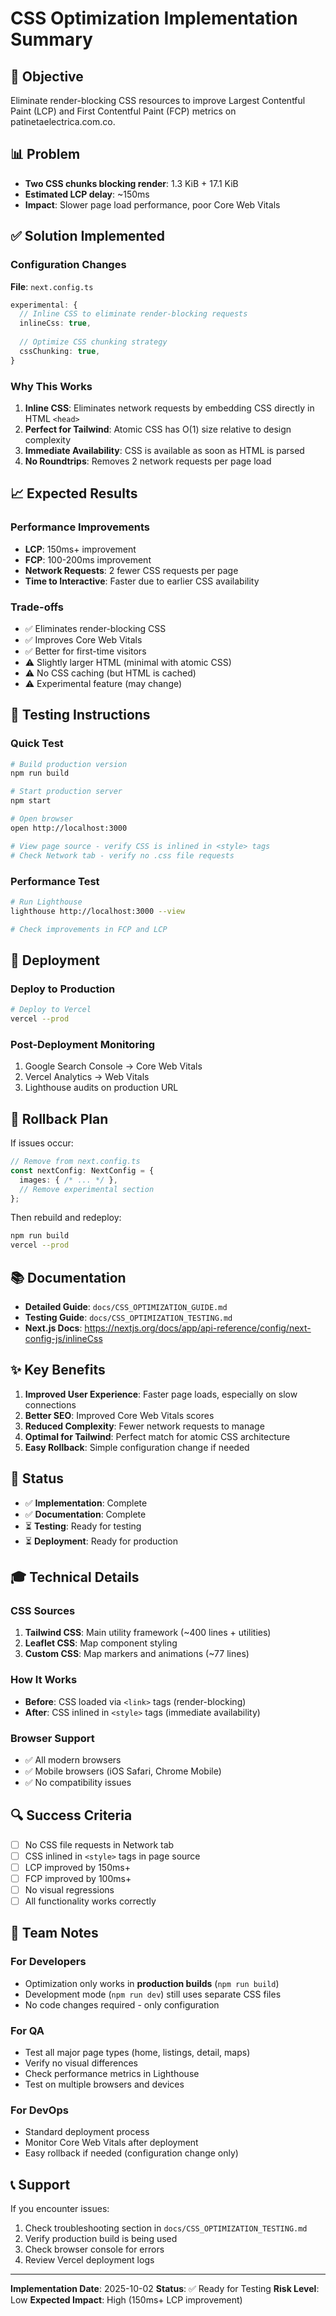 # CSS Optimization Implementation Summary

## 🎯 Objective
Eliminate render-blocking CSS resources to improve Largest Contentful Paint (LCP) and First Contentful Paint (FCP) metrics on patinetaelectrica.com.co.

## 📊 Problem
- **Two CSS chunks blocking render**: 1.3 KiB + 17.1 KiB
- **Estimated LCP delay**: ~150ms
- **Impact**: Slower page load performance, poor Core Web Vitals

## ✅ Solution Implemented

### Configuration Changes
**File**: `next.config.ts`

```typescript
experimental: {
  // Inline CSS to eliminate render-blocking requests
  inlineCss: true,
  
  // Optimize CSS chunking strategy
  cssChunking: true,
}
```

### Why This Works
1. **Inline CSS**: Eliminates network requests by embedding CSS directly in HTML `<head>`
2. **Perfect for Tailwind**: Atomic CSS has O(1) size relative to design complexity
3. **Immediate Availability**: CSS is available as soon as HTML is parsed
4. **No Roundtrips**: Removes 2 network requests per page load

## 📈 Expected Results

### Performance Improvements
- **LCP**: 150ms+ improvement
- **FCP**: 100-200ms improvement
- **Network Requests**: 2 fewer CSS requests per page
- **Time to Interactive**: Faster due to earlier CSS availability

### Trade-offs
- ✅ Eliminates render-blocking CSS
- ✅ Improves Core Web Vitals
- ✅ Better for first-time visitors
- ⚠️ Slightly larger HTML (minimal with atomic CSS)
- ⚠️ No CSS caching (but HTML is cached)
- ⚠️ Experimental feature (may change)

## 🧪 Testing Instructions

### Quick Test
```bash
# Build production version
npm run build

# Start production server
npm start

# Open browser
open http://localhost:3000

# View page source - verify CSS is inlined in <style> tags
# Check Network tab - verify no .css file requests
```

### Performance Test
```bash
# Run Lighthouse
lighthouse http://localhost:3000 --view

# Check improvements in FCP and LCP
```

## 🚀 Deployment

### Deploy to Production
```bash
# Deploy to Vercel
vercel --prod
```

### Post-Deployment Monitoring
1. Google Search Console → Core Web Vitals
2. Vercel Analytics → Web Vitals
3. Lighthouse audits on production URL

## 🔄 Rollback Plan

If issues occur:

```typescript
// Remove from next.config.ts
const nextConfig: NextConfig = {
  images: { /* ... */ },
  // Remove experimental section
};
```

Then rebuild and redeploy:
```bash
npm run build
vercel --prod
```

## 📚 Documentation

- **Detailed Guide**: `docs/CSS_OPTIMIZATION_GUIDE.md`
- **Testing Guide**: `docs/CSS_OPTIMIZATION_TESTING.md`
- **Next.js Docs**: https://nextjs.org/docs/app/api-reference/config/next-config-js/inlineCss

## ✨ Key Benefits

1. **Improved User Experience**: Faster page loads, especially on slow connections
2. **Better SEO**: Improved Core Web Vitals scores
3. **Reduced Complexity**: Fewer network requests to manage
4. **Optimal for Tailwind**: Perfect match for atomic CSS architecture
5. **Easy Rollback**: Simple configuration change if needed

## 📝 Status

- ✅ **Implementation**: Complete
- ✅ **Documentation**: Complete
- ⏳ **Testing**: Ready for testing
- ⏳ **Deployment**: Ready for production

## 🎓 Technical Details

### CSS Sources
1. **Tailwind CSS**: Main utility framework (~400 lines + utilities)
2. **Leaflet CSS**: Map component styling
3. **Custom CSS**: Map markers and animations (~77 lines)

### How It Works
- **Before**: CSS loaded via `<link>` tags (render-blocking)
- **After**: CSS inlined in `<style>` tags (immediate availability)

### Browser Support
- ✅ All modern browsers
- ✅ Mobile browsers (iOS Safari, Chrome Mobile)
- ✅ No compatibility issues

## 🔍 Success Criteria

- [ ] No CSS file requests in Network tab
- [ ] CSS inlined in `<style>` tags in page source
- [ ] LCP improved by 150ms+
- [ ] FCP improved by 100ms+
- [ ] No visual regressions
- [ ] All functionality works correctly

## 👥 Team Notes

### For Developers
- Optimization only works in **production builds** (`npm run build`)
- Development mode (`npm run dev`) still uses separate CSS files
- No code changes required - only configuration

### For QA
- Test all major page types (home, listings, detail, maps)
- Verify no visual differences
- Check performance metrics in Lighthouse
- Test on multiple browsers and devices

### For DevOps
- Standard deployment process
- Monitor Core Web Vitals after deployment
- Easy rollback if needed (configuration change only)

## 📞 Support

If you encounter issues:
1. Check troubleshooting section in `docs/CSS_OPTIMIZATION_TESTING.md`
2. Verify production build is being used
3. Check browser console for errors
4. Review Vercel deployment logs

---

**Implementation Date**: 2025-10-02
**Status**: ✅ Ready for Testing
**Risk Level**: Low
**Expected Impact**: High (150ms+ LCP improvement)

